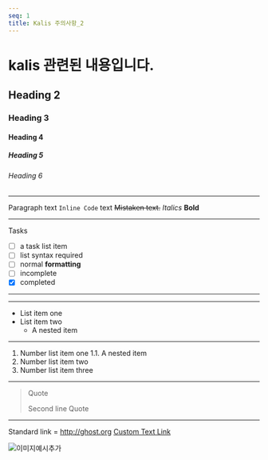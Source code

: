 ```yaml
---
seq: 1
title: Kalis 주의사항_2
---
```


# kalis 관련된 내용입니다.

## Heading 2

### Heading 3

#### Heading 4

##### Heading 5

###### Heading 6

---

Paragraph
text `Inline Code` text
~~Mistaken text.~~
_Italics_
**Bold**

---

Tasks

- [ ] a task list item
- [ ] list syntax required
- [ ] normal **formatting**
- [ ] incomplete
- [x] completed

---

---

- List item one
- List item two
  - A nested item

---

1. Number list item one
   1.1. A nested item
2. Number list item two
3. Number list item three

---

> Quote
>
> Second line Quote

---

Standard link = http://ghost.org
[Custom Text Link](http://ghost.org)

![이미지예시추가](https://mblogthumb-phinf.pstatic.net/MjAxNjEwMjNfMTUz/MDAxNDc3MjI3MTQzODcw.HRb8raTYXi7WUIcvFuXFUIvACB4Cb5fKllFrR3JSLQMg.DCIIkGk7gr_uBIE3ytGgmfVIZuJzvQJ482XOtgJqlWkg.JPEG.retspe/%EC%B0%B8%EC%89%BD%EC%A3%A0.jpg?type=w800)
